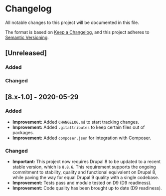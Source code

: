 # Changelog
All notable changes to this project will be documented in this file.

The format is based on [Keep a Changelog](https://keepachangelog.com/en/1.0.0/),
and this project adheres to
[Semantic Versioning](https://semver.org/spec/v2.0.0.html).

## [Unreleased]

### Added

### Changed

## [8.x-1.0] - 2020-05-29

### Added
- **Improvement:** Added `CHANGELOG.md` to start tracking changes.
- **Improvement:** Added `.gitattributes` to keep certain files out of packages.
- **Improvement:** Added `composer.json` for integration with Composer.

### Changed
- **Important:** This project now requires Drupal 8 to be updated to a recent
  stable version, which is ``8.8.6``. This requirement supports the ongoing
  commitment to stability, quality and functional equivalent on Drupal 8, while
  paving the way for equal Drupal 9 quality with a single codebase.
- **Improvement:** Tests pass and module tested on D9 (D9 readiness).
- **Improvement:** Code quality has been brought up to date (D9 readiness).
